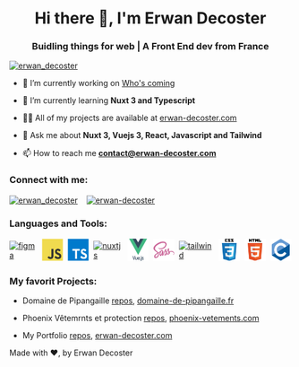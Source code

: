 
<h1 align="center">Hi there 👋, I'm Erwan Decoster</h1>
<h3 align="center">Buidling things for web | A Front End dev from France</h3>

<p align="left"> <a href="https://twitter.com/erwan_decoster" target="blank"><img src="https://img.shields.io/twitter/follow/erwan_decoster?logo=twitter&style=for-the-badge" alt="erwan_decoster" /></a> </p>

- 🔭 I’m currently working on [Who's coming](https://github.com/ErwanDecoster/Who-s-coming)

- 🌱 I’m currently learning **Nuxt 3 and Typescript**

- 👨‍💻 All of my projects are available at [erwan-decoster.com](https://erwan-decoster.com/)

- 💬 Ask me about **Nuxt 3, Vuejs 3, React, Javascript and Tailwind**

- 📫 How to reach me **contact@erwan-decoster.com**


<h3 align="left">Connect with me:</h3>
<p align="left" style="display: flex; align-items:center; gap: 16px">
    <a href="https://twitter.com/erwan_decoster" target="blank">
        <img align="center" src="https://raw.githubusercontent.com/rahuldkjain/github-profile-readme-generator/master/src/images/icons/Social/twitter.svg" alt="erwan_decoster" height="30" width="30" />
    </a>
    <a href="https://linkedin.com/in/erwan-decoster" target="blank">
        <img align="center" src="https://raw.githubusercontent.com/rahuldkjain/github-profile-readme-generator/master/src/images/icons/Social/linked-in-alt.svg" alt="erwan-decoster" height="30" width="30" />
    </a>
</p>

<h3 align="left">Languages and Tools:</h3>
<p align="left" style="display: flex; align-items:center; gap: 8px">
    <a href="https://www.figma.com/" target="_blank" rel="noreferrer">
        <img src="https://www.vectorlogo.zone/logos/figma/figma-icon.svg" alt="figma" width="40" height="40"/>
    </a>
    <a href="https://developer.mozilla.org/en-US/docs/Web/JavaScript" target="_blank" rel="noreferrer">
        <img src="https://raw.githubusercontent.com/devicons/devicon/master/icons/javascript/javascript-original.svg" alt="javascript" width="40" height="40"/>
    </a>
<a href="https://www.typescriptlang.org/" target="_blank" rel="noreferrer">
        <img src="https://raw.githubusercontent.com/devicons/devicon/master/icons/typescript/typescript-original.svg" alt="typescript" width="40" height="40"/>
    </a>
    <a href="https://nuxtjs.org/" target="_blank" rel="noreferrer">
        <img src="https://www.vectorlogo.zone/logos/nuxtjs/nuxtjs-icon.svg" alt="nuxtjs" width="40" height="40"/>
    </a>
<a href="https://vuejs.org/" target="_blank" rel="noreferrer">
        <img src="https://raw.githubusercontent.com/devicons/devicon/master/icons/vuejs/vuejs-original-wordmark.svg" alt="vuejs" width="40" height="40"/>
    </a>
    <a href="https://sass-lang.com" target="_blank" rel="noreferrer">
        <img src="https://raw.githubusercontent.com/devicons/devicon/master/icons/sass/sass-original.svg" alt="sass" width="40" height="40"/>
    </a>
    <a href="https://tailwindcss.com/" target="_blank" rel="noreferrer">
        <img src="https://www.vectorlogo.zone/logos/tailwindcss/tailwindcss-icon.svg" alt="tailwind" width="40" height="40"/>
    </a>
    <a href="https://www.w3schools.com/css/" target="_blank" rel="noreferrer">
        <img src="https://raw.githubusercontent.com/devicons/devicon/master/icons/css3/css3-original-wordmark.svg" alt="css3" width="40" height="40"/>
    </a>
    <a href="https://www.w3.org/html/" target="_blank" rel="noreferrer">
        <img src="https://raw.githubusercontent.com/devicons/devicon/master/icons/html5/html5-original-wordmark.svg" alt="html5" width="40" height="40"/>
    </a>
    <a href="https://www.cprogramming.com/" target="_blank" rel="noreferrer">
        <img src="https://raw.githubusercontent.com/devicons/devicon/master/icons/c/c-original.svg" alt="c" width="40" height="40"/>
    </a>
</p>

<h3 align="left">My favorit Projects:</h3>

- Domaine de Pipangaille [repos](https://github.com/ErwanDecoster/Domaine-de-Pipangaille), [domaine-de-pipangaille.fr](https://domaine-de-pipangaille.fr/)

- Phoenix Vêtemrnts et protection [repos](https://github.com/ErwanDecoster/Phoenix-Vetements-et-Protection), [phoenix-vetements.com](https://www.phoenix-vetements.com/)

- My Portfolio [repos](https://github.com/ErwanDecoster/Portfolio-2022), [erwan-decoster.com](https://erwan-decoster.com/)

Made with ❤, by Erwan Decoster
    
